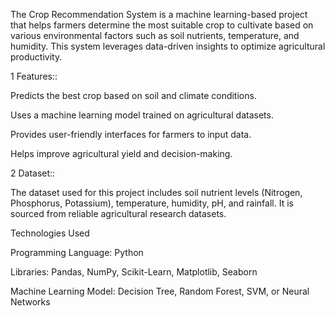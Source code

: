 The Crop Recommendation System is a machine learning-based project that helps farmers determine the most suitable crop to cultivate based on various environmental factors such as soil nutrients, temperature, and humidity. This system leverages data-driven insights to optimize agricultural productivity.

1 Features::

Predicts the best crop based on soil and climate conditions.

Uses a machine learning model trained on agricultural datasets.

Provides user-friendly interfaces for farmers to input data.

Helps improve agricultural yield and decision-making.

2 Dataset::

The dataset used for this project includes soil nutrient levels (Nitrogen, Phosphorus, Potassium), temperature, humidity, pH, and rainfall. It is sourced from reliable agricultural research datasets.

Technologies Used

Programming Language: Python

Libraries: Pandas, NumPy, Scikit-Learn, Matplotlib, Seaborn

Machine Learning Model: Decision Tree, Random Forest, SVM, or Neural Networks
